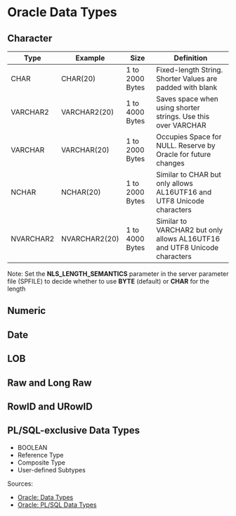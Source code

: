 # Oracle Data Types

## Character
| Type      | Example       | Size            | Definition |
| --------- | ------------- |---------------- | ------------- |
| CHAR      | CHAR(20)      | 1 to 2000 Bytes | Fixed-length String. Shorter Values are padded with blank |
| VARCHAR2  | VARCHAR2(20)  | 1 to 4000 Bytes | Saves space when using shorter strings. Use this over VARCHAR |
| VARCHAR   | VARCHAR(20)   | 1 to 2000 Bytes | Occupies Space for NULL. Reserve by Oracle for future changes |
| NCHAR     | NCHAR(20)     | 1 to 2000 Bytes | Similar to CHAR but only allows AL16UTF16 and UTF8 Unicode characters |
| NVARCHAR2 | NVARCHAR2(20) | 1 to 4000 Bytes | Similar to VARCHAR2 but only allows AL16UTF16 and UTF8 Unicode characters |

Note:
Set the **NLS_LENGTH_SEMANTICS** parameter in  the server parameter file (SPFILE) to decide whether to use **BYTE** (default) or **CHAR** for the length

## Numeric

## Date

## LOB

## Raw and Long Raw

## RowID and URowID

## PL/SQL-exclusive Data Types
* BOOLEAN
* Reference Type
* Composite Type
* User-defined Subtypes


Sources:
* [Oracle: Data Types](https://docs.oracle.com/cd/B28359_01/server.111/b28318/datatype.htm#i2093)
* [Oracle: PL/SQL Data Types](https://docs.oracle.com/cd/B28359_01/appdev.111/b28370/datatypes.htm#CJAEDAEA)
